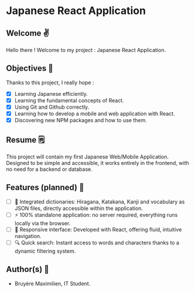 # Japanese React Application

## Welcome ✌️

Hello there ! Welcome to my project : Japanese React Application.

## Objectives 🏹

Thanks to this project, I really hope :

- [x] Learning Japanese efficiently.
- [x] Learning the fundamental concepts of React.
- [x] Using Git and Github correctly.
- [x] Learning how to develop a mobile and web application with React.
- [x] Discovering new NPM packages and how to use them.

## Resume 🗒️

This project will contain my first Japanese Web/Mobile Application. Designed to be simple and accessible, it works entirely in the frontend, with no need for a backend or database.

## Features (planned) 🚧

- [ ] 📖 Integrated dictionaries: Hiragana, Katakana, Kanji and vocabulary as JSON files, directly accessible within the application.
- [ ] ⚡ 100% standalone application: no server required, everything runs locally via the browser.
- [ ] 🎨 Responsive interface: Developed with React, offering fluid, intuitive navigation.
- [ ] 🔍 Quick search: Instant access to words and characters thanks to a dynamic filtering system.

## Author(s) 👦

- Bruyère Maximilien, IT Student.
